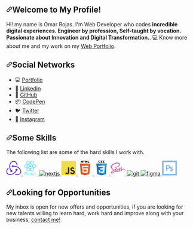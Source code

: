 <article class="markdown-body entry-content container-lg f5" itemprop="text">
  <h1 dir="auto">
    <a
      id="user-content-welcome-to-my-profile"
      class="anchor"
      aria-hidden="true"
      href="#welcome-to-my-profile"
      ><svg
        class="octicon octicon-link"
        viewBox="0 0 16 16"
        version="1.1"
        width="16"
        height="16"
        aria-hidden="true"
      >
        <path
          fill-rule="evenodd"
          d="M7.775 3.275a.75.75 0 001.06 1.06l1.25-1.25a2 2 0 112.83 2.83l-2.5 2.5a2 2 0 01-2.83 0 .75.75 0 00-1.06 1.06 3.5 3.5 0 004.95 0l2.5-2.5a3.5 3.5 0 00-4.95-4.95l-1.25 1.25zm-4.69 9.64a2 2 0 010-2.83l2.5-2.5a2 2 0 012.83 0 .75.75 0 001.06-1.06 3.5 3.5 0 00-4.95 0l-2.5 2.5a3.5 3.5 0 004.95 4.95l1.25-1.25a.75.75 0 00-1.06-1.06l-1.25 1.25a2 2 0 01-2.83 0z"
        ></path></svg></a
    >Welcome to My Profile!
  </h1>
  <p dir="auto">
    Hi! my name is Omar Rojas. I'm Web Developer who codes
    <strong
      >incredible digital experiences. Engineer by profession, Self-taught by
      vocation. Passionate about Innovation and Digital Transformation.</strong
    >.
    <g-emoji
      class="g-emoji"
      alias="computer"
      fallback-src="https://github.githubassets.com/images/icons/emoji/unicode/1f4bb.png"
      >💻</g-emoji
    >
    Know more about me and my work on my
    <a href="https://project-portfolio-aede4.web.app/" rel="nofollow"
      >Web Portfolio</a
    >.
  </p>
  <h2 dir="auto">
    <a
      id="user-content-social-networks"
      class="anchor"
      aria-hidden="true"
      href="#social-networks"
      ><svg
        class="octicon octicon-link"
        viewBox="0 0 16 16"
        version="1.1"
        width="16"
        height="16"
        aria-hidden="true"
      >
        <path
          fill-rule="evenodd"
          d="M7.775 3.275a.75.75 0 001.06 1.06l1.25-1.25a2 2 0 112.83 2.83l-2.5 2.5a2 2 0 01-2.83 0 .75.75 0 00-1.06 1.06 3.5 3.5 0 004.95 0l2.5-2.5a3.5 3.5 0 00-4.95-4.95l-1.25 1.25zm-4.69 9.64a2 2 0 010-2.83l2.5-2.5a2 2 0 012.83 0 .75.75 0 001.06-1.06 3.5 3.5 0 00-4.95 0l-2.5 2.5a3.5 3.5 0 004.95 4.95l1.25-1.25a.75.75 0 00-1.06-1.06l-1.25 1.25a2 2 0 01-2.83 0z"
        ></path></svg></a
    >Social Networks
  </h2>
  <ul dir="auto">
    <li>
      <g-emoji
        class="g-emoji"
        alias="computer"
        fallback-src="https://github.githubassets.com/images/icons/emoji/unicode/1f4bb.png"
        >💻</g-emoji
      >
      <a href="https://project-portfolio-aede4.web.app/" rel="nofollow"
        >Portfolio</a
      >
    </li>
    <li>
      <g-emoji
        class="g-emoji"
        alias="page_with_curl"
        fallback-src="https://github.githubassets.com/images/icons/emoji/unicode/1f4c3.png"
        >📃</g-emoji
      >
      <a href="https://www.linkedin.com/in/omar-rojas-ochoa/" rel="nofollow"
        >Linkedin</a
      >
    </li>
    <li>
      <g-emoji
        class="g-emoji"
        alias="robot"
        fallback-src="https://github.githubassets.com/images/icons/emoji/unicode/1f916.png"
        >🤖</g-emoji
      >
      <a href="https://github.com/omarrojasochoa">GitHub</a>
    </li>
    <li>
      <g-emoji
        class="g-emoji"
        alias="package"
        fallback-src="https://github.githubassets.com/images/icons/emoji/unicode/1f4e6.png"
        >📦</g-emoji
      >
      <a href="https://codepen.io/omar-rojas-ochoa" rel="nofollow">CodePen</a>
    </li>
    <li>
      <g-emoji
        class="g-emoji"
        alias="bird"
        fallback-src="https://github.githubassets.com/images/icons/emoji/unicode/1f426.png"
        >🐦</g-emoji
      >
      <a href="https://twitter.com/omarrojasochoa" rel="nofollow">Twitter</a>
    </li>
    <li>
      <g-emoji
        class="g-emoji"
        alias="camera_flash"
        fallback-src="https://github.githubassets.com/images/icons/emoji/unicode/1f4f8.png"
        >📸</g-emoji
      >
      <a href="https://www.instagram.com/omar.ro30/" rel="nofollow"
        >Instagram</a
      >
    </li>
    <!-- <li>
      <g-emoji
        class="g-emoji"
        alias="clapper"
        fallback-src="https://github.githubassets.com/images/icons/emoji/unicode/1f3ac.png"
        >🎬</g-emoji
      >
      <a
        href="https://www.youtube.com/channel/UCeHK2wE6oweMl733-4BihDQ"
        rel="nofollow"
        >Youtube</a
      >
    </li> -->
  </ul>
  <h2 dir="auto">
    <a
      id="user-content-some-skills"
      class="anchor"
      aria-hidden="true"
      href="#some-skills"
      ><svg
        class="octicon octicon-link"
        viewBox="0 0 16 16"
        version="1.1"
        width="16"
        height="16"
        aria-hidden="true"
      >
        <path
          fill-rule="evenodd"
          d="M7.775 3.275a.75.75 0 001.06 1.06l1.25-1.25a2 2 0 112.83 2.83l-2.5 2.5a2 2 0 01-2.83 0 .75.75 0 00-1.06 1.06 3.5 3.5 0 004.95 0l2.5-2.5a3.5 3.5 0 00-4.95-4.95l-1.25 1.25zm-4.69 9.64a2 2 0 010-2.83l2.5-2.5a2 2 0 012.83 0 .75.75 0 001.06-1.06 3.5 3.5 0 00-4.95 0l-2.5 2.5a3.5 3.5 0 004.95 4.95l1.25-1.25a.75.75 0 00-1.06-1.06l-1.25 1.25a2 2 0 01-2.83 0z"
        ></path></svg></a
    >Some Skills
  </h2>
  <p dir="auto">The following list are some of the hard skills I work with.</p>
  <p align="left" dir="auto">
    <a href="https://redux.js.org" rel="nofollow">
      <img
        src="https://raw.githubusercontent.com/devicons/devicon/master/icons/redux/redux-original.svg"
        alt="redux"
        width="40"
        height="40"
        style="max-width: 100%"
      />
    </a>
    <a href="https://reactjs.org/" rel="nofollow">
      <img
        src="https://raw.githubusercontent.com/devicons/devicon/master/icons/react/react-original-wordmark.svg"
        alt="react"
        width="40"
        height="40"
        style="max-width: 100%"
      />
    </a>
    <a href="https://nextjs.org/" rel="nofollow">
      <img
        src="https://camo.githubusercontent.com/3aa42ee93eafa8f736bac662e8ca536350dad790ba36f2f0cb1783aa2be42f6d/68747470733a2f2f63646e2e776f726c64766563746f726c6f676f2e636f6d2f6c6f676f732f6e6578746a732d322e737667"
        alt="nextjs"
        width="40"
        height="40"
        data-canonical-src="https://cdn.worldvectorlogo.com/logos/nextjs-2.svg"
        style="max-width: 100%"
      />
    </a>
    <a
      href="https://developer.mozilla.org/en-US/docs/Web/JavaScript"
      rel="nofollow"
    >
      <img
        src="https://raw.githubusercontent.com/devicons/devicon/master/icons/javascript/javascript-original.svg"
        alt="javascript"
        width="40"
        height="40"
        style="max-width: 100%"
      />
    </a>
    <a href="https://www.w3.org/html/" rel="nofollow">
      <img
        src="https://raw.githubusercontent.com/devicons/devicon/master/icons/html5/html5-original-wordmark.svg"
        alt="html5"
        width="40"
        height="40"
        style="max-width: 100%"
      />
    </a>
    <a href="https://www.w3schools.com/css/" rel="nofollow">
      <img
        src="https://raw.githubusercontent.com/devicons/devicon/master/icons/css3/css3-original-wordmark.svg"
        alt="css3"
        width="40"
        height="40"
        style="max-width: 100%"
      /> </a
    ><a href="https://sass-lang.com" rel="nofollow">
      <img
        src="https://raw.githubusercontent.com/devicons/devicon/master/icons/sass/sass-original.svg"
        alt="sass"
        width="40"
        height="40"
        style="max-width: 100%"
      />
    </a>
    <a href="https://git-scm.com/" rel="nofollow">
      <img
        src="https://camo.githubusercontent.com/fbfcb9e3dc648adc93bef37c718db16c52f617ad055a26de6dc3c21865c3321d/68747470733a2f2f7777772e766563746f726c6f676f2e7a6f6e652f6c6f676f732f6769742d73636d2f6769742d73636d2d69636f6e2e737667"
        alt="git"
        width="40"
        height="40"
        data-canonical-src="https://www.vectorlogo.zone/logos/git-scm/git-scm-icon.svg"
        style="max-width: 100%"
      />
    </a>
    <a href="https://www.figma.com/" rel="nofollow">
      <img
        src="https://camo.githubusercontent.com/ed93c2b000a76ceaad1503e7eb9356591b885227e82a36a005b9d3498b303ba5/68747470733a2f2f7777772e766563746f726c6f676f2e7a6f6e652f6c6f676f732f6669676d612f6669676d612d69636f6e2e737667"
        alt="figma"
        width="40"
        height="40"
        data-canonical-src="https://www.vectorlogo.zone/logos/figma/figma-icon.svg"
        style="max-width: 100%"
      /> </a
    ><a href="https://www.photoshop.com/en" rel="nofollow">
      <img
        src="https://raw.githubusercontent.com/devicons/devicon/master/icons/photoshop/photoshop-line.svg"
        alt="photoshop"
        width="40"
        height="40"
        style="max-width: 100%"
      />
    </a>
  </p>
  <h2 dir="auto">
    <a
      id="user-content-looking-for-opportunities"
      class="anchor"
      aria-hidden="true"
      href="#looking-for-opportunities"
      ><svg
        class="octicon octicon-link"
        viewBox="0 0 16 16"
        version="1.1"
        width="16"
        height="16"
        aria-hidden="true"
      >
        <path
          fill-rule="evenodd"
          d="M7.775 3.275a.75.75 0 001.06 1.06l1.25-1.25a2 2 0 112.83 2.83l-2.5 2.5a2 2 0 01-2.83 0 .75.75 0 00-1.06 1.06 3.5 3.5 0 004.95 0l2.5-2.5a3.5 3.5 0 00-4.95-4.95l-1.25 1.25zm-4.69 9.64a2 2 0 010-2.83l2.5-2.5a2 2 0 012.83 0 .75.75 0 001.06-1.06 3.5 3.5 0 00-4.95 0l-2.5 2.5a3.5 3.5 0 004.95 4.95l1.25-1.25a.75.75 0 00-1.06-1.06l-1.25 1.25a2 2 0 01-2.83 0z"
        ></path></svg></a
    >Looking for Opportunities
  </h2>
  <p dir="auto">
    My inbox is open for new offers and opportunities, if you are looking for
    new talents willing to learn hard, work hard and improve along with your
    business, <a href="mailto:orojas3095@gmail.com">contact me!</a>
  </p>
</article>
